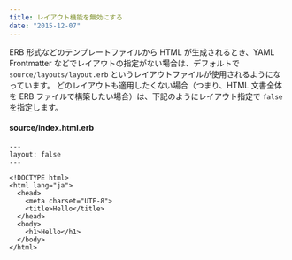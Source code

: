```yaml
---
title: レイアウト機能を無効にする
date: "2015-12-07"
---
```


ERB 形式などのテンプレートファイルから HTML が生成されるとき、YAML Frontmatter などでレイアウトの指定がない場合は、デフォルトで `source/layouts/layout.erb` というレイアウトファイルが使用されるようになっています。
どのレイアウトも適用したくない場合（つまり、HTML 文書全体を ERB ファイルで構築したい場合）は、下記のようにレイアウト指定で `false` を指定します。

#### source/index.html.erb

```erb
---
layout: false
---

<!DOCTYPE html>
<html lang="ja">
  <head>
    <meta charset="UTF-8">
    <title>Hello</title>
  </head>
  <body>
    <h1>Hello</h1>
  </body>
</html>
```

